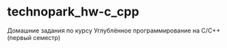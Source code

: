 # technopark_hw-c_cpp
Домашние задания по курсу Углублённое программирование на C/С++ (первый семестр)
